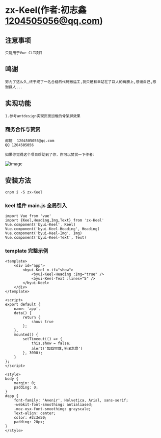 # zx-Keel(作者:初志鑫<1204505056@qq.com>)

## 注意事项

```
只能用于Vue CLI项目

```

## 鸣谢

```
努力了这么久,终于成了一名合格的代码搬运工,我只是有幸站在了巨人的肩膀上,感谢自己,感谢巨人...

```

## 实现功能

```
1.参考antdesign实现页面加载的骨架屏效果

```

### 商务合作与赞赏

```
邮箱  1204505056@qq.com
QQ 1204505056

如果你觉得这个项目帮助到了你，你可以赞赏一下作者:
```

![image](https://raw.githubusercontent.com/chuzhixin/donate/master/donation.png)

## 安装方法

```
cnpm i -S zx-Keel

```

### keel 组件 main.js 全局引入

```
import Vue from 'vue'
import {Keel,Heading,Img,Text} from 'zx-Keel'
Vue.component('byui-Keel', Keel)
Vue.component('byui-Keel-Heading', Heading)
Vue.component('byui-Keel-Img', Img)
Vue.component('byui-Keel-Text', Text)

```

### template 完整示例

```
<template>
	<div id="app">
		<byui-Keel v-if="show">
			<byui-Keel-Heading :Img="true" />
			<byui-Keel-Text :lines="5" />
		</byui-Keel>
	</div>
</template>

<script>
export default {
	name: 'app',
	data() {
		return {
			show: true
		};
	},
	mounted() {
		setTimeout(() => {
			this.show = false;
			alert('加载完成,关闭龙骨')
		}, 3000);
	}
};
</script>

<style>
body {
	margin: 0;
	padding: 0;
}
#app {
	font-family: 'Avenir', Helvetica, Arial, sans-serif;
	-webkit-font-smoothing: antialiased;
	-moz-osx-font-smoothing: grayscale;
	Text-align: center;
	color: #2c3e50;
	padding: 20px;
}
</style>


```
